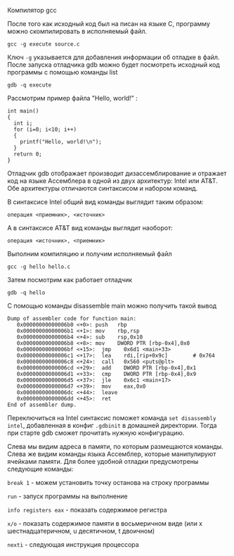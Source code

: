 Компилятор gcc

После того как исходный код был на писан на языке C, программу можно скомпилировать в исполняемый файл.

    gcc -g execute source.c

Ключ `-g` указывается для добавления информации об отладке в файл. После запуска отладчика gdb можно будет посмотреть исходный код программы с помощью команды list

    gdb -q execute

Рассмотрим пример файла "Hello, world!" :

    int main()
    {
      int i;
      for (i=0; i<10; i++)
      {
        printf("Hello, world!\n");
      }
      return 0;
    }

Отладчик gdb отображает производит дизассемблирование и отражает код на языке Ассемблера в одной из двух архитектур: Intel или AT&T. Обе архитектуры отличаются синтаксисом и набором команд.

В синтаксисе Intel общий вид команды выглядит таким образом:

    операция <приемник>, <источник>

А в синтаксисе AT&T вид команды выглядит наоборот:

    операция <источник>, <приемник>

Выполним компиляцию и получим исполняемый файл

    gcc -g hello hello.c

Затем посмотрим как работает отладчик

    gdb -q hello

С помощью команды disassemble main можно получить такой вывод

    Dump of assembler code for function main:
       0x00000000000006b0 <+0>: push   rbp
       0x00000000000006b1 <+1>: mov    rbp,rsp
       0x00000000000006b4 <+4>: sub    rsp,0x10
       0x00000000000006b8 <+8>: mov    DWORD PTR [rbp-0x4],0x0
       0x00000000000006bf <+15>:  jmp    0x6d1 <main+33>
       0x00000000000006c1 <+17>:  lea    rdi,[rip+0x9c]        # 0x764
       0x00000000000006c8 <+24>:  call   0x560 <puts@plt>
       0x00000000000006cd <+29>:  add    DWORD PTR [rbp-0x4],0x1
       0x00000000000006d1 <+33>:  cmp    DWORD PTR [rbp-0x4],0x9
       0x00000000000006d5 <+37>:  jle    0x6c1 <main+17>
       0x00000000000006d7 <+39>:  mov    eax,0x0
       0x00000000000006dc <+44>:  leave  
       0x00000000000006dd <+45>:  ret    
    End of assembler dump.

Переключиться на Intel синтаксис поможет команда `set disassembly intel`, добавленная в конфиг `.gdbinit` в домашней директории. Тогда при старте gdb сможет прочитать нужную конфигурацию.

Слева мы видим адреса в памяти, по которым размещаются команды. Слева же видим команды языка Ассемблер, которые манипулируют ячейками памяти. Для более удобной отладки предусмотрены следующие команды:

`break 1` - можем установить точку останова на строку программы

`run` - запуск программы на выполнение

`info registers eax` - показать содержимое регистра

`x/o` - показать содержимое памяти в восьмеричном виде (или x шестнадцатеричном, u десятичном, t двоичном)

`nexti` - следующая инструкция процессора